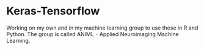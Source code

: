 # Keras-Tensorflow
Working on my own and in my machine learning group to use these in R and Python. The group is called ANIML - Applied Neuroimaging Machine Learning.
